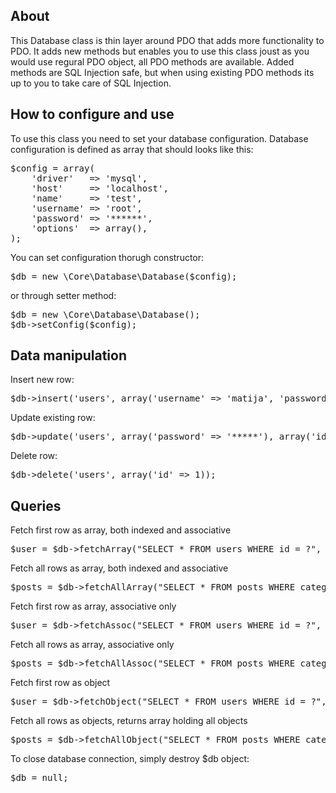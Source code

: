 ## About

This Database class is thin layer around PDO that adds more functionality to PDO. It adds new methods but enables you to use this class joust as you would use regural PDO object, all PDO methods are available. Added methods are SQL Injection safe, but when using existing PDO methods its up to you to take care of SQL Injection.

## How to configure and use

To use this class you need to set your database configuration. Database configuration is defined as array that should looks like this:

<pre>
$config = array(
    'driver'   => 'mysql',
    'host'     => 'localhost',
    'name'     => 'test',
    'username' => 'root',
    'password' => '******',
    'options'  => array(),
);
</pre>

You can set configuration thorugh constructor:

<pre>
$db = new \Core\Database\Database($config);
</pre>

or through setter method:

<pre>
$db = new \Core\Database\Database();
$db->setConfig($config);
</pre>

## Data manipulation

Insert new row:

<pre>
$db->insert('users', array('username' => 'matija', 'password' => '******'));
</pre>

Update existing row:

<pre>
$db->update('users', array('password' => '*****'), array('id' => 1));
</pre>

Delete row:

<pre>
$db->delete('users', array('id' => 1));
</pre>

## Queries

Fetch first row as array, both indexed and associative

<pre>
$user = $db->fetchArray("SELECT * FROM users WHERE id = ?", array(1));
</pre>

Fetch all rows as array, both indexed and associative

<pre>
$posts = $db->fetchAllArray("SELECT * FROM posts WHERE category = ?", array(1));
</pre>

Fetch first row as array, associative only

<pre>
$user = $db->fetchAssoc("SELECT * FROM users WHERE id = ?", array(1));
</pre>

Fetch all rows as array, associative only

<pre>
$posts = $db->fetchAllAssoc("SELECT * FROM posts WHERE category = ?", array(1));
</pre>

Fetch first row as object

<pre>
$user = $db->fetchObject("SELECT * FROM users WHERE id = ?", array(1));
</pre>

Fetch all rows as objects, returns array holding all objects

<pre>
$posts = $db->fetchAllObject("SELECT * FROM posts WHERE category = ?", array(1));
</pre>

To close database connection, simply destroy $db object:

<pre>
$db = null;
</pre>
